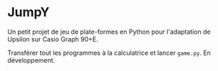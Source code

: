 # JumpY

Un petit projet de jeu de plate-formes en Python pour l'adaptation de Upsilon sur Casio Graph 90+E.

Transférer tout les programmes à la calculatrice et lancer `game.py`.
En développement. 
